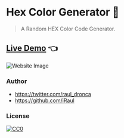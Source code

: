 # Hex Color Generator 🎨
> A Random HEX Color Code Generator.

## [Live Demo](http://hex-color-generator.surge.sh/) 👈
![Website Image](https://i.imgur.com/eA6ysBy.png)
### Author

* https://twitter.com/raul_dronca
* https://github.com/iRaul

### License

[![CC0](https://licensebuttons.net/p/zero/1.0/88x31.png)](https://creativecommons.org/publicdomain/zero/1.0/)
